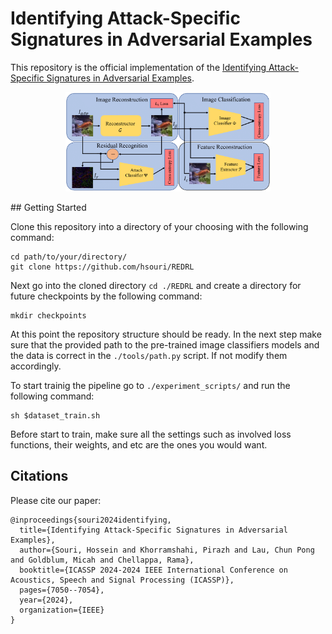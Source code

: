 # Identifying Attack-Specific Signatures in Adversarial Examples
This repository is the official implementation of the [Identifying Attack-Specific Signatures in Adversarial Examples](https://ieeexplore.ieee.org/abstract/document/10446989). 

<p align="center">
  <img src="REDRLMethod.png" alt="Overview" width="65%" height="auto"/>
</p>
## Getting Started 

Clone this repository into a directory of your choosing with the following command:

```
cd path/to/your/directory/
git clone https://github.com/hsouri/REDRL
```

Next go into the cloned directory `cd ./REDRL` and create a directory for future checkpoints by the following command:

```
mkdir checkpoints
```

At this point the repository structure should be ready. In the next step make sure that the provided path to the pre-trained image classifiers models and the data is correct in the `./tools/path.py` script. If not modify them accordingly.

To start trainig the pipeline go to `./experiment_scripts/` and run the following command:

```
sh $dataset_train.sh
```

Before start to train, make sure all the settings such as involved loss functions, their weights, and etc are the ones you would want. 

<!-- Also note that currently only `CIFAR10` dataset has all the training data.   -->


## Citations

Please cite our paper:

```
@inproceedings{souri2024identifying,
  title={Identifying Attack-Specific Signatures in Adversarial Examples},
  author={Souri, Hossein and Khorramshahi, Pirazh and Lau, Chun Pong and Goldblum, Micah and Chellappa, Rama},
  booktitle={ICASSP 2024-2024 IEEE International Conference on Acoustics, Speech and Signal Processing (ICASSP)},
  pages={7050--7054},
  year={2024},
  organization={IEEE}
}
```
